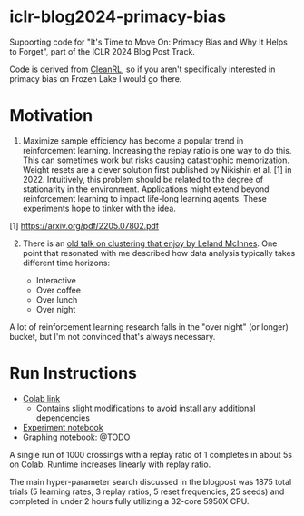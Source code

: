 # iclr-blog2024-primacy-bias
Supporting code for "It's Time to Move On: Primacy Bias and Why It Helps to Forget", part of the ICLR 2024 Blog Post Track.

Code is derived from [CleanRL](https://github.com/vwxyzjn/cleanrl/blob/master/cleanrl/dqn.py), so if you aren't specifically interested in primacy bias on Frozen Lake I would go there.

# Motivation

1. Maximize sample efficiency has become a popular trend in reinforcement learning. Increasing the replay ratio is one way to do this. This can sometimes work but risks causing catastrophic memorization. Weight resets are a clever solution first published by Nikishin et al. [1] in 2022. Intuitively, this problem should be related to the degree of stationarity in the environment. Applications might extend beyond reinforcement learning to impact life-long learning agents. These experiments hope to tinker with the idea. 

[1] https://arxiv.org/pdf/2205.07802.pdf

2. There is an [old talk on clustering that enjoy by Leland McInnes](https://www.youtube.com/watch?v=ayZQj4llUSU). One point that resonated with me described how data analysis typically takes different time horizons:

	- Interactive
	- Over coffee
	- Over lunch
	- Over night

A lot of reinforcement learning research falls in the "over night" (or longer) bucket, but I'm not convinced that's always necessary.



# Run Instructions

- [Colab link](https://colab.research.google.com/drive/1FFHW8Nogc124rDoIQzAuVHAr96iTn3tD#scrollTo=49af6305-9809-41d2-b54d-5cb875351b98)
	- Contains slight modifications to avoid install any additional dependencies
- [Experiment notebook](https://github.com/mkielo3/iclr-blog2024-primacy-bias/blob/main/FrozenLake-PrimacyBias-DQN.ipynb)
- Graphing notebook: @TODO

A single run of 1000 crossings with a replay ratio of 1 completes in about 5s on Colab. Runtime increases linearly with replay ratio.

The main hyper-parameter search discussed in the blogpost was 1875 total trials (5 learning rates, 3 replay ratios, 5 reset frequencies, 25 seeds) and completed in under 2 hours fully utilizing a 32-core 5950X CPU.
